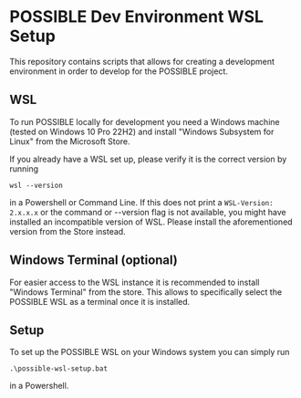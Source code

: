# POSSIBLE Dev Environment WSL Setup

This repository contains scripts that allows for creating a development environment in order to develop for the POSSIBLE project.

## WSL
To run POSSIBLE locally for development you need a Windows machine (tested on Windows 10 Pro 22H2) and install "Windows Subsystem for Linux" from the Microsoft Store.

If you already have a WSL set up, please verify it is the correct version by running

    wsl --version

in a Powershell or Command Line. If this does not print a `WSL-Version: 2.x.x.x` or the command or --version flag is not available, you might have installed an incompatible version of WSL. Please install the aforementioned version from the Store instead.

## Windows Terminal (optional)
For easier access to the WSL instance it is recommended to install "Windows Terminal" from the store. This allows to specifically select the POSSIBLE WSL as a terminal once it is installed.

## Setup

To set up the POSSIBLE WSL on your Windows system you can simply run

    .\possible-wsl-setup.bat

in a Powershell.
